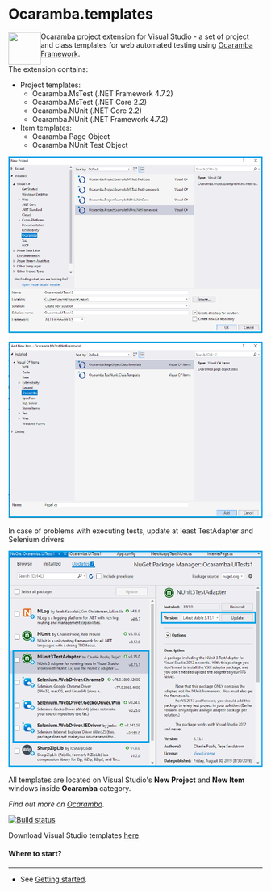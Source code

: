 # Ocaramba.templates
<img align="left" src="objectivity_logo.ico" width="64" height="64">

Ocaramba project extension for Visual Studio - a set of project and class templates for web automated testing using [Ocaramba Framework](https://github.com/ObjectivityLtd/Ocaramba).

The extension contains:

- Project templates:
  - Ocaramba.MsTest (.NET Framework 4.7.2)
  - Ocaramba.MsTest (.NET Core 2.2)
  - Ocaramba.NUnit (.NET Core 2.2)
  - Ocaramba.NUnit (.NET Framework 4.7.2)
- Item templates:
  - Ocaramba Page Object
  - Ocaramba NUnit Test Object

![Add New Project window](images/new-project.png)

![Add New Item window](images/new-item.png)

In case of problems with executing tests, update at least TestAdapter and Selenium drivers
 
![Update](images/Update.png)

All templates are located on Visual Studio's **New Project** and **New Item** windows inside **Ocaramba** category.

*Find out more on [Ocaramba](https://github.com/ObjectivityLtd/Ocaramba).*

[![Build status](https://ci.appveyor.com/api/projects/status/1rge2tva73nlfvm2?svg=true)](https://ci.appveyor.com/project/ObjectivityAdminsTeam/ocaramba-templates)

Download Visual Studio templates [here](https://ci.appveyor.com/project/ObjectivityAdminsTeam/ocaramba-templates/build/artifacts )

#### Where to start?
-------------
- See [Getting started](https://github.com/ObjectivityLtd/Ocaramba/wiki/Getting%20started).
